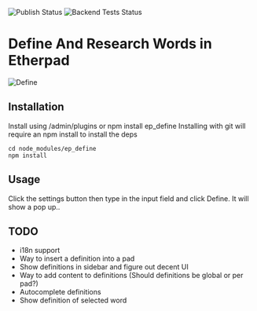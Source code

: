 ![Publish Status](https://github.com/ether/ep_define/workflows/Node.js%20Package/badge.svg) ![Backend Tests Status](https://github.com/ether/ep_define/workflows/Backend%20tests/badge.svg)

# Define And Research Words in Etherpad

![Define](http://i.imgur.com/I75UDqV.png)

## Installation
Install using /admin/plugins or npm install ep_define
Installing with git will require an npm install to install the deps
```
cd node_modules/ep_define
npm install
```

## Usage
Click the settings button then type in the input field and click Define.  It will show a pop up..

## TODO
* i18n support
* Way to insert a definition into a pad
* Show definitions in sidebar and figure out decent UI
* Way to add content to definitions (Should definitions be global or per pad?)
* Autocomplete definitions
* Show definition of selected word
